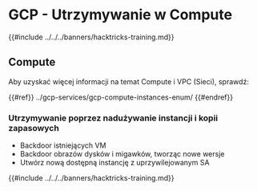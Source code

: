 # GCP - Utrzymywanie w Compute

{{#include ../../../banners/hacktricks-training.md}}

## Compute

Aby uzyskać więcej informacji na temat Compute i VPC (Sieci), sprawdź:

{{#ref}}
../gcp-services/gcp-compute-instances-enum/
{{#endref}}

### Utrzymywanie poprzez nadużywanie instancji i kopii zapasowych

- Backdoor istniejących VM
- Backdoor obrazów dysków i migawków, tworząc nowe wersje
- Utwórz nową dostępną instancję z uprzywilejowanym SA

{{#include ../../../banners/hacktricks-training.md}}
